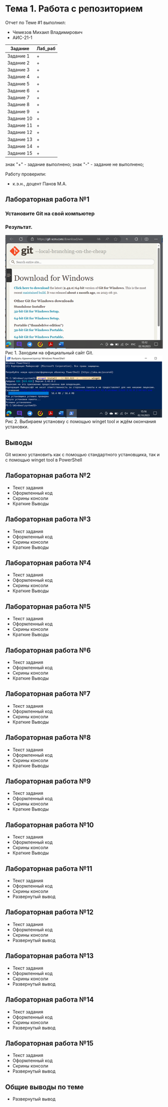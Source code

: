 # Тема 1. Работа с репозиторием
Отчет по Теме #1 выполнил:
- Чемезов Михаил Владимирович
- АИС-21-1

| Задание | Лаб_раб |
| ------ | ------ |
| Задание 1 | + |
| Задание 2 | + |
| Задание 3 | + |
| Задание 4 | + |
| Задание 5 | + |
| Задание 6 | + |
| Задание 7 | + |
| Задание 8 | + |
| Задание 9 | + |
| Задание 10 | + |
| Задание 11 | + |
| Задание 12 | + |
| Задание 13 | + |
| Задание 14 | + |
| Задание 15 | + |

знак "+" - задание выполнено; знак "-" - задание не выполнено;

Работу проверили:
- к.э.н., доцент Панов М.А.

## Лабораторная работа №1
### Установите Git на свой компьютер
### Результат.
![Меню]( https://github.com/mvchemezov1/software-engineering/blob/%D0%A2%D0%B5%D0%BC%D0%B0_1/pic/1.png)
Рис 1. Заходим на официальный сайт Git.
![Меню]( https://github.com/mvchemezov1/software-engineering/blob/%D0%A2%D0%B5%D0%BC%D0%B0_1/pic/2.png)
Рис 2. Выбираем установку с помощью winget tool и ждём окончания установки.

## Выводы
Git можно установить как с помощью стандартного установщика, так и с помощью  winget tool в PowerShell
## Лабораторная работа №2
- Текст задания
- Оформленный код
- Скрины консоли
- Краткие Выводы

## Лабораторная работа №3
- Текст задания
- Оформленный код
- Скрины консоли
- Краткие Выводы
  
## Лабораторная работа №4
- Текст задания
- Оформленный код
- Скрины консоли
- Краткие Выводы

## Лабораторная работа №5
- Текст задания
- Оформленный код
- Скрины консоли
- Краткие Выводы

## Лабораторная работа №6
- Текст задания
- Оформленный код
- Скрины консоли
- Краткие Выводы

## Лабораторная работа №7
- Текст задания
- Оформленный код
- Скрины консоли
- Краткие Выводы

## Лабораторная работа №8
- Текст задания
- Оформленный код
- Скрины консоли
- Краткие Выводы

## Лабораторная работа №9
- Текст задания
- Оформленный код
- Скрины консоли
- Краткие Выводы

## Лабораторная работа №10
- Текст задания
- Оформленный код
- Скрины консоли
- Краткие Выводы

## Лабораторная работа №11
- Текст задания
- Оформленный код
- Скрины консоли
- Развернутый вывод
  
## Лабораторная работа №12
- Текст задания
- Оформленный код
- Скрины консоли
- Развернутый вывод
  
## Лабораторная работа №13
- Текст задания
- Оформленный код
- Скрины консоли
- Развернутый вывод
  
## Лабораторная работа №14
- Текст задания
- Оформленный код
- Скрины консоли
- Развернутый вывод
  
## Лабораторная работа №15
- Текст задания
- Оформленный код
- Скрины консоли
- Развернутый вывод

## Общие выводы по теме
- Развернутый вывод



